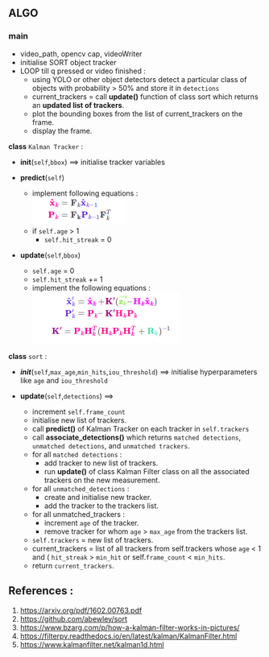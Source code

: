 ## ALGO
### main
* video_path, opencv cap, videoWriter
* initialise SORT object tracker
* LOOP till q pressed or video finished :
    * using YOLO or other object detectors detect a particular class of objects with probability > 50% and store it in `detections`
    * current_trackers = call **update()** function of class sort which returns an **updated list of trackers**. 
    * plot the bounding boxes from the list of current_trackers on the frame.
    * display the frame.

**class** `Kalman Tracker` :
* **init**(`self`,`bbox`) ==> initialise tracker variables

* **predict**(`self`)
    * implement following equations :   
    ![prediction_equations](../assets/kalman_predict.png)
    * if `self.age` > 1
        * `self.hit_streak` = 0

* **update**(`self`,`bbox`)
    * `self.age` = 0
    * `self.hit_streak` += 1
    * implement the following equations :   
    ![update_equations](../assets/kalman_update.png)
  
**class** `sort` :
* **_init_**(`self`,`max_age`,`min_hits`,`iou_threshold`) ==> initialise hyperparameters like `age` and `iou_threshold`

* **update**(`self`,`detections`) ==>
    * increment `self.frame_count`
    * initialise new list of trackers. 
    * call **predict()** of Kalman Tracker on each tracker in `self.trackers` 
    * call **associate_detections()** which returns `matched detections`, `unmatched detections`, and `unmatched trackers`.
    * for all `matched detections` :
        * add tracker to new list of trackers.
        * run **update()** of class Kalman Filter class on all the associated trackers on the new measurement.
    * for all `unmatched_detections` :   
        * create and initialise new tracker.
        * add the tracker to the trackers list.
    * for all unmatched_trackers :
        * increment `age` of the tracker.
        * remove tracker for whom `age` > `max_age` from the trackers list.
    * `self.trackers` = new list of trackers.
    * current_trackers = list of all trackers from self.trackers whose `age` < 1 and ( `hit_streak` > `min_hit` or self.`frame_count` < `min_hits`. 
    * return `current_trackers`.

## References :
1. https://arxiv.org/pdf/1602.00763.pdf
2. https://github.com/abewley/sort
3. https://www.bzarg.com/p/how-a-kalman-filter-works-in-pictures/
4. https://filterpy.readthedocs.io/en/latest/kalman/KalmanFilter.html
5. https://www.kalmanfilter.net/kalman1d.html

